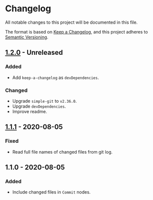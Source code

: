 # Changelog

All notable changes to this project will be documented in this file.

The format is based on [Keep a Changelog](https://keepachangelog.com/en/1.0.0/),
and this project adheres to [Semantic Versioning](https://semver.org/spec/v2.0.0.html).

## [1.2.0] - Unreleased
### Added
- Add `keep-a-changelog` as `devDependencies`.

### Changed
- Upgrade `simple-git` to `v2.36.0`.
- Upgrade `devDependencies`.
- Improve readme.

## [1.1.1] - 2020-08-05
### Fixed
- Read full file names of changed files from git log.

## 1.1.0 - 2020-08-05
### Added
- Include changed files in `Commit` nodes.

[1.2.0]: https://github.com/gatsbyjs/gatsby-starter-default/compare/v1.1.1...HEAD
[1.1.1]: https://github.com/gatsbyjs/gatsby-starter-default/compare/v1.1.0...v1.1.1
